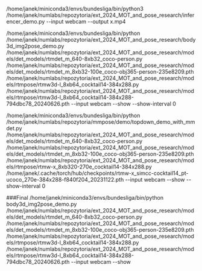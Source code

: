 /home/janek/miniconda3/envs/bundesliga/bin/python3 /home/janek/numlabs/repozytoria/ext_2024_MOT_and_pose_research/inferencer_demo.py --input webcam --output x.mp4

/home/janek/miniconda3/envs/bundesliga/bin/python /home/janek/numlabs/repozytoria/ext_2024_MOT_and_pose_research/body3d_img2pose_demo.py /home/janek/numlabs/repozytoria/ext_2024_MOT_and_pose_research/models/det_models/rtmdet_m_640-8xb32_coco-person.py /home/janek/numlabs/repozytoria/ext_2024_MOT_and_pose_research/models/det_models/rtmdet_m_8xb32-100e_coco-obj365-person-235e8209.pth /home/janek/numlabs/repozytoria/ext_2024_MOT_and_pose_research/models/rtmpose/rtmw3d-l_8xb64_cocktail14-384x288.py /home/janek/numlabs/repozytoria/ext_2024_MOT_and_pose_research/models/rtmpose/rtmw3d-l_8xb64_cocktail14-384x288-794dbc78_20240626.pth --input webcam --show --show-interval 0

/home/janek/miniconda3/envs/bundesliga/bin/python /home/janek/numlabs/repozytoria/mmpose/demo/topdown_demo_with_mmdet.py /home/janek/numlabs/repozytoria/ext_2024_MOT_and_pose_research/models/det_models/rtmdet_m_640-8xb32_coco-person.py /home/janek/numlabs/repozytoria/ext_2024_MOT_and_pose_research/models/det_models/rtmdet_m_8xb32-100e_coco-obj365-person-235e8209.pth /home/janek/numlabs/repozytoria/ext_2024_MOT_and_pose_research/models/rtmpose/rtmw-x_8xb320-270e_cocktail14-384x288.py /home/janek/.cache/torch/hub/checkpoints/rtmw-x_simcc-cocktail14_pt-ucoco_270e-384x288-f840f204_20231122.pth --input webcam --show --show-interval 0

###Final
/home/janek/miniconda3/envs/bundesliga/bin/python body3d_img2pose_demo.py /home/janek/numlabs/repozytoria/ext_2024_MOT_and_pose_research/models/det_models/rtmdet_m_640-8xb32_coco-person.py /home/janek/numlabs/repozytoria/ext_2024_MOT_and_pose_research/models/det_models/rtmdet_m_8xb32-100e_coco-obj365-person-235e8209.pth /home/janek/numlabs/repozytoria/ext_2024_MOT_and_pose_research/models/rtmpose/rtmw3d-l_8xb64_cocktail14-384x288.py /home/janek/numlabs/repozytoria/ext_2024_MOT_and_pose_research/models/rtmpose/rtmw3d-l_8xb64_cocktail14-384x288-794dbc78_20240626.pth --input webcam --show